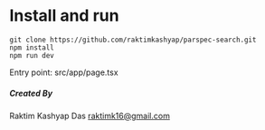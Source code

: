 # Install and run

    git clone https://github.com/raktimkashyap/parspec-search.git
    npm install
    npm run dev

Entry point: src/app/page.tsx

##### Created By

Raktim Kashyap Das
raktimk16@gmail.com
